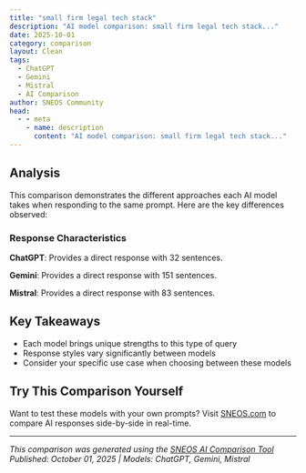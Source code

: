 ```yaml
---
title: "small firm legal tech stack"
description: "AI model comparison: small firm legal tech stack..."
date: 2025-10-01
category: comparison
layout: Clean
tags:
  - ChatGPT
  - Gemini
  - Mistral
  - AI Comparison
author: SNEOS Community
head:
  - - meta
    - name: description
      content: "AI model comparison: small firm legal tech stack..."
---
```


<ChatComparison
  title="small firm legal tech stack"
  prompt="small firm legal tech stack"
  :responses='{"ChatGPT": "Creating a legal tech stack for a small law firm involves selecting software and tools that improve efficiency, enhance case management, aid in document handling, ensure compliance, and support communication. Here\u2019s a recommended legal tech stack tailored for a small firm:\n\n### 1. **Practice Management**\n- **Clio Manage**: Comprehensive law practice management, including client intake, case management, billing, and calendar.\n- **MyCase**: User-friendly platform with case management, billing, client portal, and document management.\n- **PracticePanther**: Automates administrative tasks, integrates billing, and offers a client portal.\n\n### 2. **Document Management**\n- **NetDocuments**: Secure cloud document storage with version control and collaboration.\n- **iManage** (if budget allows): Powerful document and email management.\n- **Dropbox or Google Drive** (with encryption add-ons): Affordable document storage and sharing.\n\n### 3. **Billing \u0026 Invoicing**\n- Often integrated with practice management (Clio, MyCase).\n- **QuickBooks** or **Xero** for accounting and financial management.\n- **LawPay**: Payment processing designed specifically for law firms.\n\n### 4. **Legal Research**\n- **Fastcase**: Affordable legal research platform.\n- **Casetext**: AI-powered legal research tool with good case law database.\n- **Westlaw Edge/Lexis\u002B**: Premium but powerful legal research tools if your budget permits.\n\n### 5. **Time Tracking**\n- Built-in with many practice management tools.\n- Or standalone apps like **Toggl** or **Harvest** for time tracking.\n\n### 6. **Communication \u0026 Collaboration**\n- **Microsoft 365** or **Google Workspace**: Email, calendar, and document collaboration.\n- **Zoom** or **Microsoft Teams**: For virtual meetings.\n- **Slack** (for internal communication): Helps team collaboration.\n\n### 7. **E-Signature**\n- **DocuSign**\n- **Adobe Sign**\n- **PandaDoc**\n\n### 8. **Client Intake \u0026 CRM**\n- **Clio Grow** (integrated with Clio Manage)\n- **Law Ruler**\n- **HubSpot CRM** (free tier available)\n\n### 9. **Security**\n- Use strong password management like **LastPass** or **1Password**.\n- Ensure tools have proper encryption and compliance with legal data standards.\n- Regular backups and antivirus.\n\n### 10. **Additional Tools**\n- **Calendly** (appointment scheduling)\n- **Trello/Asana** (task/project management)\n- **Zapier** (workflow automation between apps)\n\n---\n\n### Example Small Firm Legal Tech Stack:\n- **Practice Management:** Clio Manage\n- **Document Management:** NetDocuments\n- **Billing:** LawPay \u002B QuickBooks\n- **Legal Research:** Fastcase\n- **E-Signature:** DocuSign\n- **Communication:** Microsoft 365 \u002B Zoom\n- **Client Intake:** Clio Grow\n- **Time Tracking:** Built-in Clio Manage feature\n- **Security:** 1Password, encrypted storage\n\n---\n\nIf you share more about your firm\u2019s size, practice areas, or budget, I can tailor recommendations further!", "Gemini": "Okay, let\u0027s build a solid legal tech stack for a small law firm (think 1-10 attorneys, maybe a few paralegals/staff). We\u0027ll focus on cost-effectiveness, ease of use, and covering the key areas of legal practice. I\u0027ll break it down by category with recommendations and considerations for each:\n\n**I. Practice Management**\n\n* **Purpose:** The heart of your firm. Manages client information, matters, tasks, billing, time tracking, calendaring, and documents. A good practice management system saves time, reduces errors, and improves client communication.\n\n* **Recommendations (Pick One):**\n\n * **Clio Manage:** Industry leader, cloud-based, robust features. Integrates with many other tools (QuickBooks, Zoom, etc.). Scalable as you grow. Generally considered the best overall, but can be on the pricier side. Consider their free trial.\n * **MyCase:** Similar to Clio, cloud-based, user-friendly. Good for smaller firms. Often offers competitive pricing. Worth checking out their demo.\n * **Lawcus:** CRM style legal practice management with visual workflows and automations\n * **CosmoLex:** Designed specifically for law firms, with built-in accounting (eliminating the need for QuickBooks). Good option if you want an all-in-one system.\n * **Zola Suite:** Comprehensive, cloud-based, includes document management, email integration, and accounting. More expensive than Clio/MyCase, but powerful.\n\n* **Considerations:**\n\n * **Cloud vs. On-Premise:** Cloud is generally preferred for accessibility, automatic updates, and security (managed by the provider). On-premise requires you to manage the infrastructure.\n * **Integration:** Make sure it integrates with the tools you already use (QuickBooks, email, calendar).\n * **Reporting:** Can you generate the reports you need to track performance, profitability, and compliance?\n * **Ease of Use:** Critical for adoption. Look for a system with an intuitive interface and good training resources.\n * **Mobile App:** Important for attorneys who work remotely or are often in court.\n * **Security:** Ensure the provider has robust security measures to protect client data. Look for compliance with relevant regulations (e.g., HIPAA, GDPR).\n\n**II. Document Management**\n\n* **Purpose:** Organizes, stores, and manages your legal documents. Essential for efficiency and compliance.\n\n* **Recommendations:**\n\n * **Built-in to Practice Management Software:** Often the most convenient option. Clio, MyCase, Zola Suite, and CosmoLex all have document management features. If the built-in functionality is sufficient, stick with it.\n * **NetDocuments:** A robust, cloud-based document management system specifically designed for law firms. Powerful features for collaboration, version control, and security. More expensive.\n * **Box or Dropbox Business:** General-purpose cloud storage, but can be used for document management. Lower cost, but may require more manual organization and security configuration. Ensure you enable version history and appropriate access controls.\n * **Google Workspace (Google Drive):** Another general purpose cloud storage system that works well for law firms, especially when combined with other tools.\n\n* **Considerations:**\n\n * **Integration with Practice Management:** Seamless integration is key for efficiency.\n * **Version Control:** Essential to track changes and avoid confusion.\n * **Search Functionality:** Robust search is critical for finding documents quickly.\n * **Security:** Encryption, access controls, and compliance with relevant regulations.\n * **Collaboration:** Features for sharing documents with colleagues and clients.\n\n**III. Legal Research**\n\n* **Purpose:** Access to legal databases, case law, statutes, and other legal resources.\n\n* **Recommendations:**\n\n * **Fastcase:** Often included with state bar memberships. Provides access to a comprehensive legal library at a lower cost than LexisNexis or Westlaw. A good starting point.\n * **LexisNexis or Westlaw:** The industry standards, with the most comprehensive resources and advanced search capabilities. More expensive, but essential for complex research. Consider negotiating a lower rate or using a \u0022points\u0022 system to control costs.\n * **Google Scholar:** A free resource that indexes legal opinions and journals. Can be a helpful supplement to paid services.\n * **Bloomberg Law:** An all-in-one platform that is relatively new, but has strong secondary sources and news coverage.\n\n* **Considerations:**\n\n * **Cost:** Legal research subscriptions can be expensive. Carefully evaluate your needs and choose a plan that fits your budget.\n * **Coverage:** Ensure the service covers the jurisdictions and practice areas you need.\n * **Search Functionality:** Powerful search tools are essential for finding relevant information quickly.\n * **Analytics and Visualization:** Some services offer tools to analyze case law and visualize legal trends.\n\n**IV. Time Tracking and Billing**\n\n* **Purpose:** Accurately track billable time and generate invoices.\n\n* **Recommendations:**\n\n * **Built-in to Practice Management Software:** Clio, MyCase, CosmoLex, and Zola Suite all have time tracking and billing features. This is usually the most convenient and integrated option.\n * **QuickBooks Online (with Legal-Specific Add-on):** QuickBooks is a popular accounting software. Integrate it with a legal-specific time tracking and billing add-on (e.g., TimeSolv, Bill4Time).\n * **Harvest:** A simpler, cloud-based time tracking and invoicing tool. Good for smaller firms with straightforward billing needs.\n\n* **Considerations:**\n\n * **Integration with Practice Management and Accounting:** Seamless integration is essential.\n * **Mobile Time Tracking:** Allows attorneys to track time on the go.\n * **Flexible Billing Options:** Hourly, flat fee, contingency, etc.\n * **Automated Invoicing:** Saves time and reduces errors.\n * **Payment Processing:** Accept online payments for faster payments.\n\n**V. Communication and Collaboration**\n\n* **Purpose:** Facilitate communication with clients, colleagues, and other parties.\n\n* **Recommendations:**\n\n * **Email:** Microsoft 365 (Outlook) or Google Workspace (Gmail). Business-class email with security and collaboration features.\n * **Calendar:** Included with Microsoft 365 or Google Workspace.\n * **Zoom/Microsoft Teams/Google Meet:** For video conferencing and online meetings.\n * **Secure Client Portal (often included with Practice Management):** Allows clients to securely access documents, communicate with the firm, and pay invoices.\n * **Slack/Microsoft Teams:** For internal team communication.\n\n* **Considerations:**\n\n * **Security:** Use secure email and communication channels.\n * **Integration:** Integrate with your practice management system and calendar.\n * **Client Communication Preferences:** Respect your clients\u0027 preferred methods of communication.\n\n**VI. E-Signature**\n\n* **Purpose:** Securely obtain electronic signatures on documents.\n\n* **Recommendations:**\n\n * **DocuSign:** Industry leader, widely accepted.\n * **Adobe Sign:** Integrated with Adobe Acrobat.\n * **HelloSign (Dropbox Sign):** More affordable option.\n * **PandaDoc:** Another popular option.\n\n* **Considerations:**\n\n * **Compliance:** Ensure the e-signature solution complies with relevant laws (e.g., ESIGN Act, UETA).\n * **Security:** Secure authentication and audit trails.\n * **Integration:** Integrate with your document management system.\n\n**VII. Case/Trial Management**\n\n* **Purpose:** Organize and manage evidence, transcripts, exhibits, and other case-related materials.\n\n* **Recommendations:**\n\n * **TrialDirector:** An industry-standard trial presentation software. A good option if your firm handles a lot of trial work.\n * **Exhibit A:** A cloud-based exhibit and witness management software.\n * **CaseFleet:** Case management software with robust features.\n * **Everlaw:** A great platform for discovery.\n * **For smaller cases, well-organized folders within your Document Management system might suffice.**\n\n* **Considerations:**\n\n * **Ease of Use:** Trial presentation software can be complex. Choose a solution that is easy to learn and use.\n * **Compatibility:** Ensure compatibility with your hardware and operating system.\n * **Integration:** Integration with your document management system.\n\n**VIII. Marketing and CRM (Client Relationship Management)**\n\n* **Purpose:** Attract new clients and manage relationships with existing clients.\n\n* **Recommendations:**\n\n * **Lawmatics:** Legal CRM and marketing automation platform.\n * **HubSpot CRM (Free):** A powerful CRM that can be used to track leads, manage contacts, and automate marketing tasks.\n * **Mailchimp:** For email marketing.\n * **Social Media Management Tools (Hootsuite, Buffer):** To manage social media presence.\n\n* **Considerations:**\n\n * **Integration with Practice Management:** Seamless integration is ideal.\n * **Lead Capture:** Tools for capturing leads from your website and other sources.\n * **Email Marketing:** Automated email campaigns to nurture leads and stay in touch with clients.\n * **Social Media Management:** Tools for managing social media presence and engaging with potential clients.\n\n**IX. Optional but Beneficial:**\n\n* **Transcription Software (Otter.ai):** Transcribes audio recordings quickly and accurately. Useful for depositions, client meetings, and dictation.\n* **PDF Editor (Adobe Acrobat Pro DC):** Essential for working with PDF documents.\n* **Legal Research AI Tools:** CARA by Casetext or Westlaw Edge (for Westlaw subscribers). These use AI to analyze your case and identify relevant authorities. They are advanced and pricey but can save research time.\n\n**Key Considerations for Choosing Your Stack:**\n\n* **Budget:** Start with the essential tools and add more as your budget allows. Look for free trials and discounts.\n* **Practice Area:** Some tools are better suited for certain practice areas.\n* **Firm Size:** Choose tools that are appropriate for the size of your firm.\n* **Technical Expertise:** Select tools that your team can easily learn and use.\n* **Scalability:** Choose tools that can grow with your firm.\n* **Training and Support:** Ensure the vendor provides adequate training and support.\n\n**Implementation Tips:**\n\n* **Start Small:** Don\u0027t try to implement everything at once. Start with one or two key tools and gradually add more.\n* **Get Training:** Invest in training for your team to ensure they know how to use the tools effectively.\n* **Document Processes:** Create standard operating procedures for using the tools.\n* **Seek Feedback:** Ask your team for feedback on the tools and make adjustments as needed.\n* **Review Regularly:** Periodically review your tech stack to ensure it is still meeting your needs.\n\n**Example Stacks (Based on Budget and Needs):**\n\n* **Budget-Conscious:**\n * Practice Management: MyCase or Lawcus\n * Document Management: Google Drive (with careful folder organization)\n * Legal Research: Fastcase (if included with bar membership)\n * Time Tracking \u0026 Billing: Built-in to MyCase or Lawcus\n * Communication: Microsoft 365 Basic or Google Workspace\n * E-Signature: HelloSign (Dropbox Sign)\n\n* **Mid-Range:**\n * Practice Management: Clio Manage\n * Document Management: Built-in to Clio Manage or Box Business\n * Legal Research: LexisNexis or Westlaw (negotiated rate)\n * Time Tracking \u0026 Billing: Built-in to Clio Manage\n * Communication: Microsoft 365 Business Standard or Google Workspace Business Standard\n * E-Signature: DocuSign or Adobe Sign\n * Transcription: Otter.ai\n\n**Final Thoughts:**\n\nBuilding the right legal tech stack is an ongoing process. As your firm grows and your needs change, you\u0027ll need to re-evaluate your tools and make adjustments. Don\u0027t be afraid to experiment with different tools to find what works best for your firm. Most importantly, focus on choosing tools that will help you improve efficiency, reduce costs, and provide better service to your clients.\n", "Mistral": "Creating a legal tech stack for a small firm involves selecting tools that enhance efficiency, streamline workflows, and ensure compliance. Here\u2019s a comprehensive list of essential components for a small firm\u2019s legal tech stack:\n\n### 1. **Case Management Software**\n- **Clio**: Comprehensive case management with features like document management, billing, and client communication.\n- **PracticePanther**: Offers case management, billing, and client intake tools.\n- **MyCase**: Includes case management, billing, and client portal features.\n\n### 2. **Document Management**\n- **NetDocuments**: Cloud-based document management system with robust security features.\n- **iManage**: Advanced document management with AI-driven search capabilities.\n- **Google Workspace**: For basic document creation, storage, and collaboration.\n\n### 3. **E-Discovery Tools**\n- **Logikcull**: Simplifies e-discovery with automated processing and review.\n- **Relativity**: Comprehensive e-discovery platform with advanced analytics.\n- **Everlaw**: Cloud-based e-discovery with collaboration tools.\n\n### 4. **Legal Research**\n- **Westlaw**: Comprehensive legal research database.\n- **LexisNexis**: Extensive legal research tools and resources.\n- **Fastcase**: Affordable legal research with a focus on case law.\n\n### 5. **Billing and Accounting**\n- **QuickBooks Online**: Popular accounting software with legal-specific integrations.\n- **Xero**: Cloud-based accounting software with legal practice management integrations.\n- **Leap**: Legal practice management software with built-in accounting features.\n\n### 6. **Client Intake and CRM**\n- **Lexicata**: Client intake and CRM specifically designed for law firms.\n- **HubSpot**: Free CRM with marketing and sales tools.\n- **Zoho CRM**: Comprehensive CRM with customizable features.\n\n### 7. **Communication and Collaboration**\n- **Slack**: Real-time messaging and collaboration platform.\n- **Microsoft Teams**: Integrated communication and collaboration tool.\n- **Zoom**: Video conferencing for client meetings and internal communications.\n\n### 8. **Time Tracking**\n- **Toggl**: Simple time tracking with detailed reporting.\n- **Harvest**: Time tracking with invoicing and expense management.\n- **TimeSolv**: Legal-specific time tracking and billing software.\n\n### 9. **E-Signature and Document Automation**\n- **DocuSign**: Secure e-signature solution.\n- **Adobe Sign**: E-signature and document automation.\n- **HelloSign**: User-friendly e-signature tool.\n\n### 10. **Cybersecurity and Compliance**\n- **LastPass**: Password management and security.\n- **VIPRE**: Endpoint security and antivirus protection.\n- **KnowBe4**: Security awareness training and phishing simulation.\n\n### 11. **Legal Analytics and Reporting**\n- **Tableau**: Data visualization and analytics.\n- **Power BI**: Business analytics service by Microsoft.\n- **Clio Grow**: Legal CRM with analytics and reporting features.\n\n### 12. **Client Portal**\n- **Clio**: Includes a client portal for secure communication and document sharing.\n- **MyCase**: Offers a client portal with messaging and document sharing.\n- **PracticePanther**: Client portal for communication and document sharing.\n\n### 13. **Marketing and Lead Generation**\n- **Mailchimp**: Email marketing and automation.\n- **Google Ads**: Pay-per-click advertising for lead generation.\n- **SEMrush**: SEO and content marketing tools.\n\n### 14. **Legal Calendaring**\n- **Clio**: Includes legal calendaring and task management.\n- **PracticePanther**: Legal calendaring and task management.\n- **MyCase**: Legal calendaring and task management.\n\n### 15. **Legal Forms and Templates**\n- **Rocket Lawyer**: Legal forms and templates.\n- **LegalZoom**: Legal forms and templates.\n- **FindLegalForms**: Comprehensive library of legal forms.\n\n### 16. **Client Feedback and Reviews**\n- **SurveyMonkey**: Create and distribute client feedback surveys.\n- **Google Reviews**: Collect and manage client reviews.\n- **Yelp**: Collect and manage client reviews.\n\n### 17. **Project Management**\n- **Trello**: Visual project management with boards and cards.\n- **Asana**: Comprehensive project management with task tracking.\n- **Monday.com**: Customizable project management platform.\n\n### 18. **Legal Hold and Preservation**\n- **Zapproved**: Legal hold and data preservation software.\n- **Exterro**: Comprehensive legal hold and e-discovery platform.\n- **Legal Hold Pro**: Legal hold and data preservation software.\n\n### 19. **Contract Management**\n- **Icertis**: Comprehensive contract management platform.\n- **ContractWorks**: Simple and secure contract management.\n- **Agiloft**: Customizable contract management software.\n\n### 20. **Legal Knowledge Management**\n- **Bloomfire**: Knowledge management platform for legal teams.\n- **Confluence**: Collaborative knowledge management tool.\n- **SharePoint**: Microsoft\u2019s knowledge management and collaboration tool.\n\nBy integrating these tools, a small law firm can streamline operations, improve client service, and ensure compliance with legal and ethical standards."}' 
  published-date="21:12"
/>

## Analysis

This comparison demonstrates the different approaches each AI model takes when responding to the same prompt. Here are the key differences observed:

### Response Characteristics

**ChatGPT**: Provides a direct response with 32 sentences. 

**Gemini**: Provides a direct response with 151 sentences. 

**Mistral**: Provides a direct response with 83 sentences. 

## Key Takeaways

- Each model brings unique strengths to this type of query
- Response styles vary significantly between models
- Consider your specific use case when choosing between these models

## Try This Comparison Yourself

Want to test these models with your own prompts? Visit [SNEOS.com](https://sneos.com) to compare AI responses side-by-side in real-time.

---

*This comparison was generated using the [SNEOS AI Comparison Tool](https://sneos.com)*
*Published: October 01, 2025 | Models: ChatGPT, Gemini, Mistral*
